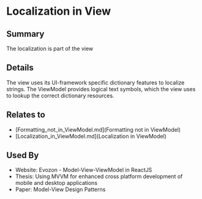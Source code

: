 # Localization in View

## Summary
The localization is part of the view

## Details
The view uses its UI-framework specific dictionary features to localize strings. The ViewModel provides logical text symbols, which the view uses to lookup the correct dictionary resources.


## Relates to

* [Formatting_not_in_ViewModel.md](Formatting not in ViewModel)
* [Localization_in_ViewModel.md](Localization in ViewModel)

## Used By
* Website: Evozon - Model-View-ViewModel in ReactJS
* Thesis: Using MVVM for enhanced cross platform development of mobile and desktop applications
* Paper: Model-View Design Patterns

